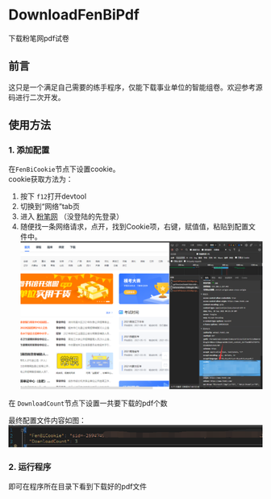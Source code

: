 # DownloadFenBiPdf
下载粉笔网pdf试卷

## 前言
这只是一个满足自己需要的练手程序，仅能下载事业单位的智能组卷。欢迎参考源码进行二次开发。

## 使用方法
### 1. 添加配置
  在`FenBiCookie`节点下设置cookie。  
  cookie获取方法为：  
  1. 按下 `f12`打开devtool
  1. 切换到“网络”tab页
  1. 进入 [粉笔网](https://www.fenbi.com/page/home) （没登陆的先登录）
  1. 随便找一条网络请求，点开，找到Cookie项，右键，赋值值，粘贴到配置文件中。
  ![](img\cookie.png)  
  
  在 `DownloadCount`节点下设置一共要下载的pdf个数  

  最终配置文件内容如图：  
  ![](img\config.png)
### 2. 运行程序  
即可在程序所在目录下看到下载好的pdf文件
